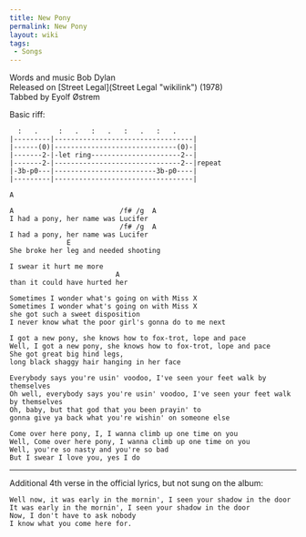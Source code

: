 ```yaml
---
title: New Pony
permalink: New Pony
layout: wiki
tags:
 - Songs
---
```


Words and music Bob Dylan  
Released on [Street Legal](Street Legal "wikilink") (1978)  
Tabbed by Eyolf Østrem

Basic riff:

      :   .     :   .   :   .   :   .   :   .
    |---------|----------------------------------|
    |------(0)|------------------------------(0)-|
    |-------2-|-let ring----------------------2--|
    |-------2-|-------------------------------2--|repeat
    |-3b-p0---|-------------------------3b-p0----|
    |---------|----------------------------------|

    A

    A                          /f# /g  A
    I had a pony, her name was Lucifer
                               /f# /g  A
    I had a pony, her name was Lucifer
                  E
    She broke her leg and needed shooting

    I swear it hurt me more
                              A
    than it could have hurted her

    Sometimes I wonder what's going on with Miss X
    Sometimes I wonder what's going on with Miss X
    she got such a sweet disposition
    I never know what the poor girl's gonna do to me next

    I got a new pony, she knows how to fox-trot, lope and pace
    Well, I got a new pony, she knows how to fox-trot, lope and pace
    She got great big hind legs,
    long black shaggy hair hanging in her face

    Everybody says you're usin' voodoo, I've seen your feet walk by themselves
    Oh well, everybody says you're usin' voodoo, I've seen your feet walk by themselves
    Oh, baby, but that god that you been prayin' to
    gonna give ya back what you're wishin' on someone else

    Come over here pony, I, I wanna climb up one time on you
    Well, Come over here pony, I wanna climb up one time on you
    Well, you're so nasty and you're so bad
    But I swear I love you, yes I do

* * * * *

Additional 4th verse in the official lyrics, but not sung on the album:

    Well now, it was early in the mornin', I seen your shadow in the door
    It was early in the mornin', I seen your shadow in the door
    Now, I don't have to ask nobody
    I know what you come here for.
